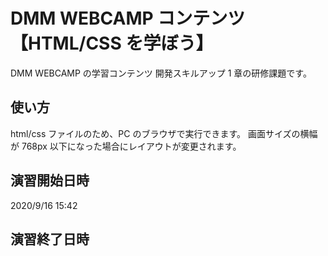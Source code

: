 # DMM WEBCAMP コンテンツ【HTML/CSS を学ぼう】

DMM WEBCAMP の学習コンテンツ 開発スキルアップ 1 章の研修課題です。

## 使い方

html/css ファイルのため、PC のブラウザで実行できます。
画面サイズの横幅が 768px 以下になった場合にレイアウトが変更されます。

## 演習開始日時

2020/9/16 15:42

## 演習終了日時
